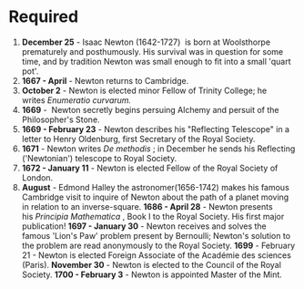 # Required
1. **December 25** - Isaac Newton (1642-1727)  is born at Woolsthorpe prematurely and posthumously. His survival was in question for some time, and by tradition Newton was small enough to fit into a small 'quart pot'.
2. **1667 - April** - Newton returns to Cambridge.
3. **October 2** - Newton is elected minor Fellow of Trinity College; he writes _Enumeratio curvarum._
4. **1669** -  Newton secretly begins persuing Alchemy and persuit of the Philosopher's Stone.
5. **1669 - February 23** - Newton describes his "Reflecting Telescope" in a letter to Henry Oldenburg, first Secretary of the Royal Society.
6. **1671** - Newton writes _De methodis_ ; in December he sends his Reflecting ('Newtonian') telescope to Royal Society.
7. **1672 - January 11** - Newton is elected Fellow of the Royal Society of London.
8. **August** - Edmond Halley the astronomer(1656-1742) makes his famous Cambridge visit to inquire of Newton about the path of a planet moving in relation to an inverse-square.
**1686 - April 28** - Newton presents his _Principia Mathematica_ , Book I to the Royal Society. His first major publication!
**1697 - January 30** - Newton receives and solves the famous 'Lion's Paw' problem present by Bernoulli; Newton's solution to the problem are read anonymously to the Royal Society.
**1699** - February 21 - Newton is elected Foreign Associate of the Académie des sciences (Paris).
**November 30** - Newton is elected to the Council of the Royal Society.
**1700 - February 3** - Newton is appointed Master of the Mint.